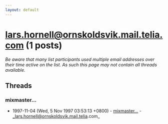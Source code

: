 ```yaml
---
layout: default
---
```


# lars.hornell@ornskoldsvik.mail.telia.com (1 posts)

_Be aware that many list participants used multiple email addresses over their time active on the list. As such this page may not contain all threads available._

## Threads

### mixmaster...
+ 1997-11-04 (Wed, 5 Nov 1997 03:53:13 +0800) - [mixmaster...](/archive/1997/11/39fdb1966b90860787da1a80a92ffbbcfd3a82efec1b26dbff518c127eecb501) - _lars.hornell@ornskoldsvik.mail.telia.com_

